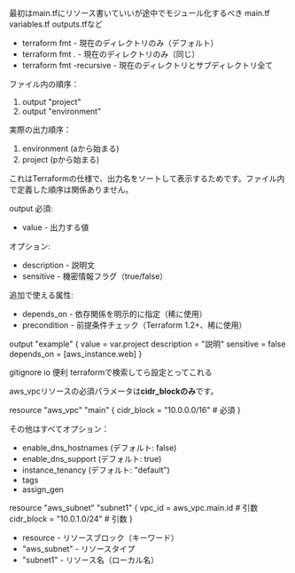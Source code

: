最初はmain.tfにリソース書いていいが途中でモジュール化するべき
main.tf variables.tf outputs.tfなど

 - terraform fmt - 現在のディレクトリのみ（デフォルト）
  - terraform fmt . - 現在のディレクトリのみ（同じ）
  - terraform fmt -recursive - 現在のディレクトリとサブディレクトリ全て

  ファイル内の順序：
  1. output "project"
  2. output "environment"

  実際の出力順序：
  1. environment (aから始まる)
  2. project (pから始まる)

  これはTerraformの仕様で、出力名をソートして表示するためです。ファイル内で定義した順序は関係ありません。


output
   必須: 
  - value - 出力する値

  オプション:
  - description - 説明文
  - sensitive - 機密情報フラグ（true/false）

  追加で使える属性:
  - depends_on - 依存関係を明示的に指定（稀に使用）
  - precondition - 前提条件チェック（Terraform 1.2+、稀に使用）

  output "example" {
    value       = var.project
    description = "説明"
    sensitive   = false
    depends_on  = [aws_instance.web]
  }

  gitignore io 便利
  terraformで検索してら設定とってこれる

   aws_vpcリソースの必須パラメータは**cidr_blockのみ**です。

  resource "aws_vpc" "main" {
    cidr_block = "10.0.0.0/16"  # 必須
  }

  その他はすべてオプション：
  - enable_dns_hostnames (デフォルト: false)
  - enable_dns_support (デフォルト: true)
  - instance_tenancy (デフォルト: "default")
  - tags
  - assign_gen

  resource "aws_subnet" "subnet1" {
    vpc_id     = aws_vpc.main.id  # 引数
    cidr_block = "10.0.1.0/24"    # 引数
  }
  
  - resource - リソースブロック（キーワード）
  - "aws_subnet" - リソースタイプ
  - "subnet1" - リソース名（ローカル名）